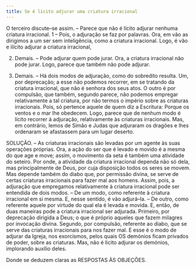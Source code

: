 ```yaml
---
title: Se é lícito adjurar uma criatura irracional
---
```


O terceiro discute–se assim. – Parece que não é lícito adjurar nenhuma criatura irracional.  1 – Pois, o adjuração se faz por palavras. Ora, em vão as dirigimos a um ser sem inteligência, como a criatura irracional. Logo, é vão e ilícito adjurar a criatura irracional,  

2. Demais. – Pode adjurar quem pode jurar. Ora, a criatura irracional não pode jurar. Logo, parece que também não pode adjurar.  

3. Demais. – Há dois modos de adjuração, como do sobredito resulta. Um, por deprecação; a esse não podemos recorrer, em se tratando da criatura irracional, que não é senhora dos seus atos. O outro é por compulsão, que também, segundo parece, não podemos empregar relativamente a tal criatura, por não termos o império sobre as criaturas irracionais. Pois, só pertence aquele de quem diz a Escritura: Porque os ventos e o mar lhe obedecem. Logo, parece que de nenhum modo é lícito recorrer à adjuração, relativamente às criaturas irracionais.  Mas, em contrário, lemos de Simão e Judas que adjuraram os dragões e lhes ordenaram se afastassem para um lugar deserto.  

SOLUÇÃO. – As criaturas irracionais são levadas por um agente às suas operações próprias. Ora, a ação do ser que é levado e movido é a mesma do que age e move; assim, o movimento da seta é também uma atividade do seteiro. Por onde, a atividade da criatura irracional dependa não só dela, mas principalmente de Deus, por cuja disposição todos os seres se movem. Mas depende também do diabo que, por permissão divina, se serve de certas criaturas irracionais para fazer mal aos homens.  Assim, pois, a adjuração que empregamos relativamente à criatura irracional pode ser entendida de dois modos. – De um modo, como referente à criatura irracional em si mesma. E, nesse sentido, é vão adjurá–la. – De outro, como referente aquele por virtude do qual ela é levada e movida. E, então, de duas maneiras pode a criatura irracional ser adjurada. Primeiro, por deprecação dirigida a Deus; o que é próprio aqueles que fazem milagres por invocação divina. Segundo, por compulsão, referente ao diabo, que se serve das criaturas irracionais para nos fazer mal. E esse é o modo de adjurar da Igreja, nos exorcismos, pelos quais OS demónios ficam privados de poder, sobre as criaturas. Mas, não é Iicito adjurar os demónios, implorando auxílio deles.  

Donde se deduzem claras as RESPOSTAS ÀS OBJEÇÕES.